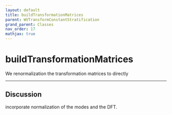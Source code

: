 ```yaml
---
layout: default
title: buildTransformationMatrices
parent: WVTransformConstantStratification
grand_parent: Classes
nav_order: 17
mathjax: true
---
```


#  buildTransformationMatrices

We renormalization the transformation matrices to directly


---

## Discussion
incorporate normalization of the modes and the DFT.

